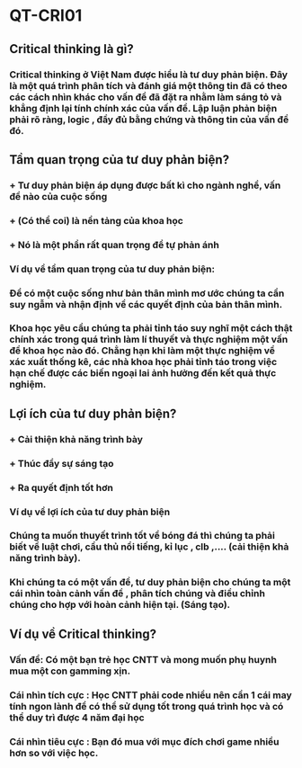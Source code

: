 # QT-CRI01

## Critical thinking là gì?
### Critical thinking ở Việt Nam được hiểu là tư duy phản biện. Đây là một quá trình phân tích và đánh giá một thông tin đã có theo các cách nhìn khác cho vấn đề đã đặt ra nhằm làm sáng tỏ và khẳng định lại tính chính xác của vấn đề. Lập luận phản biện phải rõ ràng, logic , đầy đủ bằng chứng và thông tin của vấn đề đó.

## Tầm quan trọng của tư duy phản biện?
### + Tư duy phản biện áp dụng được bất kì cho ngành nghề, vấn đề nào của cuộc sống
### + (Có thể coi) là nền tảng của khoa học
### + Nó là một phần rất quan trọng để tự phản ánh


### Ví dụ về tầm quan trọng của tư duy phản biện:
### Để có một cuộc sống như bản thân mình mơ ước chúng ta cần suy ngẫm và nhận định về các quyết định của bản thân mình.
### Khoa học yêu cầu chúng ta phải tỉnh táo suy nghĩ một cách thật chính xác trong quá trình làm lí thuyết và thực nghiệm một vấn đề khoa học nào đó. Chẳng hạn khi làm một thực nghiệm về xác xuất thống kê, các nhà khoa học phải tỉnh táo trong việc hạn chế được các biến ngoại lai ảnh hưởng đến kết quả thực nghiệm.

## Lợi ích của tư duy phản biện?
### + Cải thiện khả năng trình bày
### + Thúc đẩy sự sáng tạo 
### + Ra quyết định tốt hơn

### Ví dụ về lợi ích của tư duy phản biện
### Chúng ta muốn thuyết trình tốt về bóng đá thì chúng ta phải biết về luật chơi, cầu thủ nổi tiếng, kỉ lục , clb ,.... (cải thiện khả năng trình bày).
### Khi chúng ta có một vấn đề, tư duy phản biện cho chúng ta một cái nhìn toàn cảnh vấn đề , phân tích chúng và điều chỉnh chúng cho hợp với hoàn cảnh hiện tại. (Sáng tạo).



## Ví dụ về Critical thinking?
### Vấn đề: Có một bạn trẻ học CNTT và mong muốn phụ huynh mua một con gamming xịn.
### Cái nhìn tích cực : Học CNTT phải code nhiều nên cần 1 cái may tính ngon lành để có thể sử dụng tốt trong quá trình học và có thể duy trì được 4 năm đại học
### Cái nhìn tiêu cực : Bạn đó mua với mục đích chơi game nhiều hơn so với việc học.
